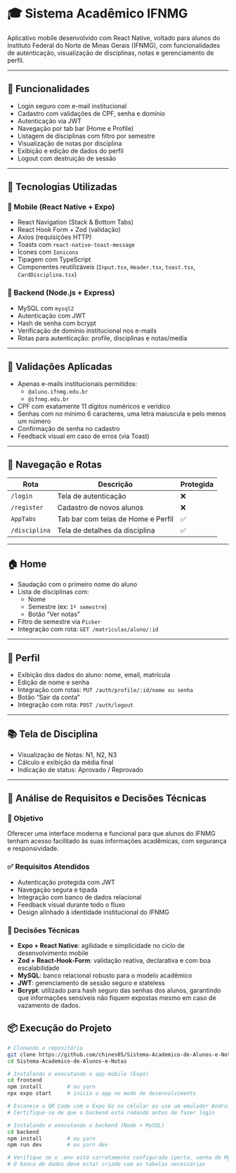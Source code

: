 # 🎓 Sistema Acadêmico IFNMG

Aplicativo mobile desenvolvido com React Native, voltado para alunos do Instituto Federal do Norte de Minas Gerais (IFNMG), com funcionalidades de autenticação, visualização de disciplinas, notas e gerenciamento de perfil.

---

## 📱 Funcionalidades

- Login seguro com e-mail institucional
- Cadastro com validações de CPF, senha e domínio
- Autenticação via JWT
- Navegação por tab bar (Home e Profile)
- Listagem de disciplinas com filtro por semestre
- Visualização de notas por disciplina 
- Exibição e edição de dados do perfil
- Logout com destruição de sessão

---

## 🚀 Tecnologias Utilizadas

### 🔹 Mobile (React Native + Expo)
- React Navigation (Stack & Bottom Tabs)
- React Hook Form + Zod (validação)
- Axios (requisições HTTP)
- Toasts com `react-native-toast-message`
- Ícones com `Ionicons`
- Tipagem com TypeScript
- Componentes reutilizáveis (`Input.tsx`, `Header.tsx`, `toast.tsx`, `CardDisciplina.tsx`)

### 🔹 Backend (Node.js + Express)
- MySQL com `mysql2`
- Autenticação com JWT
- Hash de senha com bcrypt
- Verificação de domínio institucional nos e-mails
- Rotas para autenticação: profile, disciplinas e notas/media

---

## 🔐 Validações Aplicadas

- Apenas e-mails institucionais permitidos:
  - `@aluno.ifnmg.edu.br`
  - `@ifnmg.edu.br`
- CPF com exatamente 11 dígitos numéricos e verídico
- Senhas com no mínimo 6 caracteres, uma letra maiuscula e pelo menos um número
- Confirmação de senha no cadastro
- Feedback visual em caso de erros (via Toast)

---

## 🧭 Navegação e Rotas

| Rota         | Descrição                          | Protegida |
|--------------|-------------------------------------|-----------|
| `/login`     | Tela de autenticação               | ❌        |
| `/register`  | Cadastro de novos alunos           | ❌        |
| `AppTabs`    | Tab bar com telas de Home e Perfil | ✅        |
| `/disciplina`| Tela de detalhes da disciplina     | ✅        |

---

## 🏠 Home

- Saudação com o primeiro nome do aluno
- Lista de disciplinas com:
  - Nome
  - Semestre (ex: `1º semestre`)
  - Botão “Ver notas”
- Filtro de semestre via `Picker`
- Integração com rota: `GET /matriculas/aluno/:id`

---

## 👤 Perfil

- Exibição dos dados do aluno: nome, email, matrícula
- Edição de nome e senha
- Integração com rotas: `PUT /auth/profile/:id/nome ou senha`
- Botão “Sair da conta”
- Integração com rota: `POST /auth/logout`

---

## 📚 Tela de Disciplina

- Visualização de Notas: N1, N2, N3
- Cálculo e exibição da média final
- Indicação de status: Aprovado / Reprovado

---

## 📌 Análise de Requisitos e Decisões Técnicas

### 🎯 Objetivo

Oferecer uma interface moderna e funcional para que alunos do IFNMG tenham acesso facilitado às suas informações acadêmicas, com segurança e responsividade.

### ✅ Requisitos Atendidos

- Autenticação protegida com JWT
- Navegação segura e tipada
- Integração com banco de dados relacional
- Feedback visual durante todo o fluxo
- Design alinhado à identidade institucional do IFNMG

### 🧠 Decisões Técnicas

- **Expo + React Native**: agilidade e simplicidade no ciclo de desenvolvimento mobile
- **Zod + React-Hook-Form**: validação reativa, declarativa e com boa escalabilidade
- **MySQL**: banco relacional robusto para o modelo acadêmico
- **JWT**: gerenciamento de sessão seguro e stateless
- **Bcrypt**: utilizado para hash seguro das senhas dos alunos, garantindo que informações sensíveis não fiquem expostas mesmo em caso de vazamento de dados.

## 📦 Execução do Projeto

```bash
# Clonando o repositório
git clone https://github.com/chines05/Sistema-Academico-de-Alunos-e-Notas.git
cd Sistema-Academico-de-Alunos-e-Notas

# Instalando e executando o app mobile (Expo)
cd frontend
npm install        # ou yarn
npx expo start     # inicia o app no modo de desenvolvimento

# Escaneie o QR Code com o Expo Go no celular ou use um emulador Android/iOS
# Certifique-se de que o backend está rodando antes de fazer login

# Instalando e executando o backend (Node + MySQL)
cd backend
npm install        # ou yarn
npm run dev        # ou yarn dev

# Verifique se o .env está corretamente configurado (porta, senha do MySQL, JWT_SECRET, etc.)
# O banco de dados deve estar criado com as tabelas necessárias
